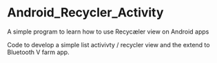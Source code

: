 # Android_Recycler_Activity
A simple program to learn how to use Recycæler view on Android apps


Code to develop a simple list activivty / recycler view and the extend to Bluetooth V farm app.
